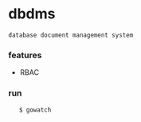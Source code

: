 # dbdms
    database document management system

### features
+ RBAC


### run 
```shell
   $ gowatch
```
